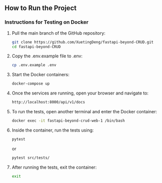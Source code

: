 ## How to Run the Project

### Instructions for Testing on Docker

1. Pull the main branch of the GitHub repository:
   ```bash
   git clone https://github.com/XuetingDeng/fastapi-beyond-CRUD.git
   cd fastapi-beyond-CRUD
   ```

2. Copy the .env.example file to .env:
   ```bash
   cp .env.example .env
   ```

3. Start the Docker containers:
   ```bash
   docker-compose up
   ```

4. Once the services are running, open your browser and navigate to:
   ```bash
   http://localhost:8000/api/v1/docs
   ```

5. To run the tests, open another terminal and enter the Docker container:
   ```bash
   docker exec -it fastapi-beyond-crud-web-1 /bin/bash
   ```

6. Inside the container, run the tests using:
   ```bash
   pytest
   ```
   or
   ```bash
   pytest src/tests/
   ```

7. After running the tests, exit the container:
   ```bash
   exit
   ```
